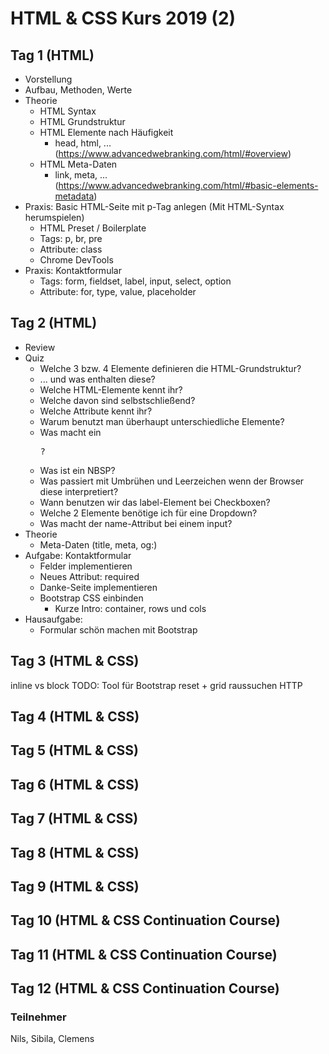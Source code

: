 # HTML & CSS Kurs 2019 (2)

## Tag 1 (HTML)
* Vorstellung
* Aufbau, Methoden, Werte
* Theorie
    * HTML Syntax
    * HTML Grundstruktur
    * HTML Elemente nach Häufigkeit
        * head, html, ... (https://www.advancedwebranking.com/html/#overview)
    * HTML Meta-Daten
        * link, meta, ... (https://www.advancedwebranking.com/html/#basic-elements-metadata)
* Praxis: Basic HTML-Seite mit p-Tag anlegen (Mit HTML-Syntax herumspielen)
    * HTML Preset / Boilerplate
    * Tags: p, br, pre
    * Attribute: class
    * Chrome DevTools
* Praxis: Kontaktformular
    * Tags: form, fieldset, label, input, select, option
    * Attribute: for, type, value, placeholder

## Tag 2 (HTML)
* Review
* Quiz
    * Welche 3 bzw. 4 Elemente definieren die HTML-Grundstruktur?
    * ... und was enthalten diese?
    * Welche HTML-Elemente kennt ihr?
    * Welche davon sind selbstschließend?
    * Welche Attribute kennt ihr?
    * Warum benutzt man überhaupt unterschiedliche Elemente?
    * Was macht ein <pre>?
    * Was ist ein NBSP?
    * Was passiert mit Umbrühen und Leerzeichen wenn der Browser diese interpretiert?
    * Wann benutzen wir das label-Element bei Checkboxen?
    * Welche 2 Elemente benötige ich für eine Dropdown?
    * Was macht der name-Attribut bei einem input?
* Theorie
    * Meta-Daten (title, meta, og:)
* Aufgabe: Kontaktformular
    * Felder implementieren
    * Neues Attribut: required
    * Danke-Seite implementieren
    * Bootstrap CSS einbinden
        * Kurze Intro: container, rows und cols
* Hausaufgabe:
    * Formular schön machen mit Bootstrap

## Tag 3 (HTML & CSS)
inline vs block
TODO: Tool für Bootstrap reset + grid raussuchen
HTTP

## Tag 4 (HTML & CSS)
## Tag 5 (HTML & CSS)
## Tag 6 (HTML & CSS)
## Tag 7 (HTML & CSS)
## Tag 8 (HTML & CSS)
## Tag 9 (HTML & CSS)
## Tag 10 (HTML & CSS Continuation Course)
## Tag 11 (HTML & CSS Continuation Course)
## Tag 12 (HTML & CSS Continuation Course)

### Teilnehmer
Nils, Sibila, Clemens

